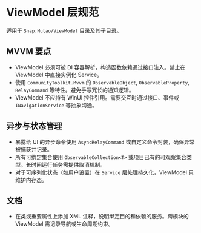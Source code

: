 # ViewModel 层规范

适用于 `Snap.Hutao/ViewModel` 目录及其子目录。

## MVVM 要点
- ViewModel 必须可被 DI 容器解析，构造函数依赖通过接口注入。禁止在 ViewModel 中直接实例化 Service。
- 使用 `CommunityToolkit.Mvvm` 的 `ObservableObject`, `ObservableProperty`, `RelayCommand` 等特性。避免手写冗长的通知逻辑。
- ViewModel 不应持有 WinUI 控件引用。需要交互时通过接口、事件或 `INavigationService` 等抽象沟通。

## 异步与状态管理
- 暴露给 UI 的异步命令使用 `AsyncRelayCommand` 或自定义命令封装，确保异常被捕获并记录。
- 所有可绑定集合使用 `ObservableCollection<T>` 或项目已有的可观察集合类型。长时间运行任务需提供取消机制。
- 对于可序列化状态（如用户设置）在 `Service` 层处理持久化，ViewModel 只维护内存态。

## 文档
- 在类或重要属性上添加 XML 注释，说明绑定目的和依赖的服务。跨模块的 ViewModel 需记录导航或生命周期约束。
